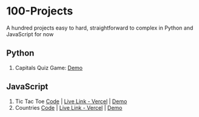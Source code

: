 # 100-Projects
A hundred projects easy to hard, straightforward to complex in Python and JavaScript for now
 ## Python
1. Capitals Quiz Game: [Demo](python/1.%20Capitals%20Quiz/demo.gif)

## JavaScript
1. Tic Tac Toe [Code](https://github.com/stephenmarri/100-Projects/tree/main/javascript/1.TicTacToe) | [Live Link - Vercel](https://100projects-01-tictactoe-git-main-stephenmarris-projects.vercel.app/) | [Demo](javascript/1.TicTacToe/TicTacToe/public/demo.gif)
2. Countries [Code](https://github.com/stephenmarri/100-Projects/tree/main/javascript/2.CapitalsQuiz) | [Live Link - Vercel](https://100projects-02-countriesquiz.vercel.app/) | [Demo](javascript/1.TicTacToe/TicTacToe/public/demo.gif)
